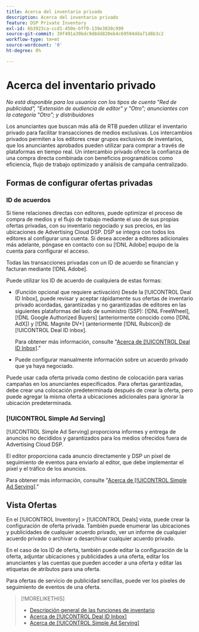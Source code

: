 ```yaml
---
title: Acerca del inventario privado
description: Acerca del inventario privado
feature: DSP Private Inventory
exl-id: 6b3923ca-ccd1-450e-bff0-139e3838c999
source-git-commit: 39f491a39bdc9d8dd820eb4c69594dda71d8b3c2
workflow-type: tm+mt
source-wordcount: '0'
ht-degree: 0%

---
```


# Acerca del inventario privado

*No está disponible para los usuarios con los tipos de cuenta &quot;Red de publicidad&quot;, &quot;Extensión de audiencia de editor&quot; y &quot;Otro&quot;; anunciantes con la categoría &quot;Otro&quot;; y distribuidores*

Los anunciantes que buscan más allá de RTB pueden utilizar el inventario privado para facilitar transacciones de medios exclusivas. Los intercambios privados permiten a los editores crear grupos exclusivos de inventarios, que los anunciantes aprobados pueden utilizar para comprar a través de plataformas en tiempo real. Un intercambio privado ofrece la confianza de una compra directa combinada con beneficios programáticos como eficiencia, flujo de trabajo optimizado y análisis de campaña centralizado.

## Formas de configurar ofertas privadas

### ID de acuerdos

Si tiene relaciones directas con editores, puede optimizar el proceso de compra de medios y el flujo de trabajo mediante el uso de sus propias ofertas privadas, con su inventario negociado y sus precios, en las ubicaciones de Advertising Cloud DSP. DSP se integra con todos los editores al configurar una cuenta. Si desea acceder a editores adicionales más adelante, póngase en contacto con su [!DNL Adobe] equipo de la cuenta para configurar el acceso. <!-- + sentence from Ramey? (no longer here) about how we certify the publishers -->

Todas las transacciones privadas con un ID de acuerdo se financian y facturan mediante [!DNL Adobe].

Puede utilizar los ID de acuerdo de cualquiera de estas formas:

* (Función opcional que requiere activación) Desde la [!UICONTROL Deal ID Inbox], puede revisar y aceptar rápidamente sus ofertas de inventario privado acordadas, garantizadas y no garantizadas de editores en las siguientes plataformas del lado de suministro (SSP): [!DNL FreeWheel], [!DNL Google Authorized Buyers] (anteriormente conocido como [!DNL AdX]) y [!DNL Magnite DV+] (anteriormente [!DNL Rubicon]) de [!UICONTROL Deal ID inbox].

   Para obtener más información, consulte &quot;[Acerca de [!UICONTROL Deal ID Inbox]](deal-id-inbox-about.md).&quot;

* Puede configurar manualmente información sobre un acuerdo privado que ya haya negociado.

Puede usar cada oferta privada como destino de colocación para varias campañas en los anunciantes especificados. Para ofertas garantizadas, debe crear una colocación predeterminada después de crear la oferta, pero puede agregar la misma oferta a ubicaciones adicionales para ignorar la ubicación predeterminada.

### [!UICONTROL Simple Ad Serving]

[!UICONTROL Simple Ad Serving] proporciona informes y entrega de anuncios no decididos y garantizados para los medios ofrecidos fuera de Advertising Cloud DSP.

El editor proporciona cada anuncio directamente y DSP un píxel de seguimiento de eventos para enviarlo al editor, que debe implementar el píxel y el tráfico de los anuncios.

Para obtener más información, consulte &quot;[Acerca de [!UICONTROL Simple Ad Serving]](simple-deal-about.md).&quot;

## Vista Ofertas

En el [!UICONTROL Inventory] > [!UICONTROL Deals] vista, puede crear la configuración de oferta privada. También puede enumerar las ubicaciones y publicidades de cualquier acuerdo privado, ver un informe de cualquier acuerdo privado o archivar o desarchivar cualquier acuerdo privado.

En el caso de los ID de oferta, también puede editar la configuración de la oferta, adjuntar ubicaciones y publicidades a una oferta, editar los anunciantes y las cuentas que pueden acceder a una oferta y editar las etiquetas de atributos para una oferta.

Para ofertas de servicio de publicidad sencillas, puede ver los píxeles de seguimiento de eventos de una oferta.

>[!MORELIKETHIS]
>
>* [Descripción general de las funciones de inventario](/help/dsp/inventory/inventory-overview.md)
>* [Acerca de [!UICONTROL Deal ID Inbox]](/help/dsp/inventory/deal-id-inbox-about.md)
>* [Acerca de [!UICONTROL Simple Ad Serving]](simple-deal-about.md)

